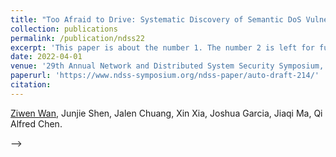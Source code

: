 ```yaml
---
title: "Too Afraid to Drive: Systematic Discovery of Semantic DoS Vulnerability in Autonomous Driving Planning under Physical-World Attacks"
collection: publications
permalink: /publication/ndss22
excerpt: 'This paper is about the number 1. The number 2 is left for future work.'
date: 2022-04-01
venue: '29th Annual Network and Distributed System Security Symposium, NDSS 2022'
paperurl: 'https://www.ndss-symposium.org/ndss-paper/auto-draft-214/'
citation: 
---
```

<u>Ziwen Wan</u>, Junjie Shen, Jalen Chuang, Xin Xia, Joshua Garcia, Jiaqi Ma, Qi Alfred Chen.
<!-- This paper is about the number 1. The number 2 is left for future work.

<!-- [Download paper here](https://www.ndss-symposium.org/ndss-paper/auto-draft-214/) -->

<!-- Recommended citation: Your Name, You. (2009). "Paper Title Number 1." <i>Journal 1</i>. 1(1). --> -->